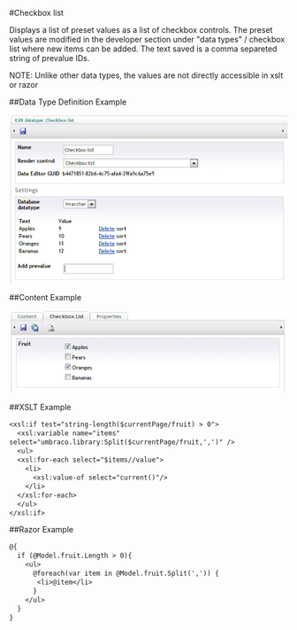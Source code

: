 #Checkbox list

Displays a list of preset values as a list of checkbox controls. The preset values are modified in the developer section under "data types" / checkbox list where new items can be added. The text saved is a comma separeted string of prevalue IDs. 

NOTE: Unlike other data types, the values are not directly accessible in xslt or razor

##Data Type Definition Example

![Approved Color Data Type Definition](images/CheckBox-List-DataType.jpg?raw=true)

##Content Example

![Approved Color Data Type Definition](images/CheckBox-List-Content.jpg?raw=true)

##XSLT Example

	<xsl:if test="string-length($currentPage/fruit) > 0">  
	  <xsl:variable name="items" select="umbraco.library:Split($currentPage/fruit,',')" />  
	  <ul>  
	  <xsl:for-each select="$items//value">
	    <li>
	      <xsl:value-of select="current()"/>
	    </li>
	  </xsl:for-each>
	  </ul>    
	</xsl:if>

##Razor Example

	@{
	  if (@Model.fruit.Length > 0){
	    <ul>                                                        
	      @foreach(var item in @Model.fruit.Split(',')) { 
	       <li>@item</li>
	      }
	    </ul>                                                                                        
	  }
	}